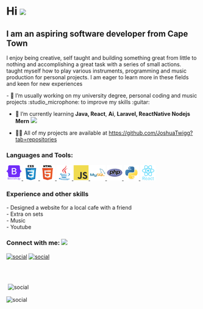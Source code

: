 
<!--
**JoshuaTwigg/JoshuaTwigg** is a ✨ _special_ ✨ repository because its `README.md` (this file) appears on your GitHub profile.
-->

<h1 align="left">Hi <img src="https://github.com/rajput2107/rajput2107/blob/master/Assets/Hi.gif" width="29px", I'm Josh</h1>
<h2 align="left">I am an aspiring software developer from Cape Town</h2>
<!--
![zzzz](https://github.com/JoshuaTwigg/JoshuaTwigg/assets/105489684/44d7a419-b265-4ca7-89c8-9f9dd2ff7b49)
-->
<p>I enjoy being creative, self taught and building something great from little to nothing and accomplishing a great task with a series of small actions.
taught myself how to play various instruments, programming and music production for personal projects. I am eager to learn more
in these fields and keen for new experiences</p>
<!--
-    Recieved access to, and completed the Codespace Fullstack Developer bootcamp Course
     (6-9 months course)
-->
- 🔭 I’m usually working on my university degree, personal coding and music projects :studio_microphone: to improve my skills :guitar:

- 🌱 I’m currently learning **Java, React**, **Ai**, **Laravel, ReactNative Nodejs Mern** <img src="https://media.giphy.com/media/WUlplcMpOCEmTGBtBW/giphy.gif" width="30"> 

- 👨‍💻 All of my projects are available at https://github.com/JoshuaTwigg?tab=repositories                           


<h3 align="left">Languages and Tools:</h3>

<p align="left"> <!-- <a href="https://developer.android.com" target="_blank" rel="noreferrer"> <img src="https://raw.githubusercontent.com/devicons/devicon/master/icons/android/android-original-wordmark.svg" alt="android" width="40" height="40"/> </a> <a href="https://www.blender.org/" target="_blank" rel="noreferrer"> <img src="https://download.blender.org/branding/community/blender_community_badge_white.svg" alt="blender" width="40" height="40"/> </a>
     <a href="https://www.adobe.com/in/products/illustrator.html" target="_blank" rel="noreferrer"> <img src="https://www.vectorlogo.zone/logos/adobe_illustrator/adobe_illustrator-icon.svg" alt="illustrator" width="40" height="40"/> </a>
          <a href="https://pandas.pydata.org/" target="_blank" rel="noreferrer"> <img src="https://raw.githubusercontent.com/devicons/devicon/2ae2a900d2f041da66e950e4d48052658d850630/icons/pandas/pandas-original.svg" alt="pandas" width="40" height="40"/> </a> <a 
          <a href="https://scikit-learn.org/" target="_blank" rel="noreferrer"> <img src="https://upload.wikimedia.org/wikipedia/commons/0/05/Scikit_learn_logo_small.svg" alt="scikit_learn" width="40" height="40"/> </a> 
     <a href="https://www.tensorflow.org" target="_blank" rel="noreferrer"> <img src="https://www.vectorlogo.zone/logos/tensorflow/tensorflow-icon.svg" alt="tensorflow" width="40" height="40"/> </a> 
     <a href="https://unity.com/" target="_blank" rel="noreferrer"> <img src="https://www.vectorlogo.zone/logos/unity3d/unity3d-icon.svg" alt="unity" width="40" height="40"/> </a> </p>
     href="https://www.photoshop.com/en" target="_blank" rel="noreferrer"> <img src="https://raw.githubusercontent.com/devicons/devicon/master/icons/photoshop/photoshop-line.svg" alt="photoshop" width="40" height="40"/> </a>
     -->
<a href="https://getbootstrap.com" target="_blank" rel="noreferrer"> <img src="https://raw.githubusercontent.com/devicons/devicon/master/icons/bootstrap/bootstrap-plain-wordmark.svg" alt="bootstrap" width="40" height="40"/> </a> <a href="https://www.w3schools.com/css/" target="_blank" rel="noreferrer"> <img src="https://raw.githubusercontent.com/devicons/devicon/master/icons/css3/css3-original-wordmark.svg" alt="css3" width="40" height="40"/> </a> <a href="https://www.w3.org/html/" target="_blank" rel="noreferrer"> <img src="https://raw.githubusercontent.com/devicons/devicon/master/icons/html5/html5-original-wordmark.svg" alt="html5" width="40" height="40"/> </a>
     <a href="https://www.java.com" target="_blank" rel="noreferrer"> <img src="https://raw.githubusercontent.com/devicons/devicon/master/icons/java/java-original.svg" alt="java" width="40" height="40"/> </a> 
     <a href="https://developer.mozilla.org/en-US/docs/Web/JavaScript" target="_blank" rel="noreferrer"> <img src="https://raw.githubusercontent.com/devicons/devicon/master/icons/javascript/javascript-original.svg" alt="javascript" width="40" height="40"/> </a> <a           href="https://www.mysql.com/" target="_blank" rel="noreferrer"> <img src="https://raw.githubusercontent.com/devicons/devicon/master/icons/mysql/mysql-original-wordmark.svg" alt="mysql" width="40" height="40"/> </a>
<a href="https://www.php.net" target="_blank" rel="noreferrer"> <img src="https://raw.githubusercontent.com/devicons/devicon/master/icons/php/php-original.svg" alt="php" width="40" height="40"/> </a> 
<a href="https://www.python.org" target="_blank" rel="noreferrer"> <img src="https://raw.githubusercontent.com/devicons/devicon/master/icons/python/python-original.svg" alt="python" width="40" height="40"/> </a> 
<a href="https://reactjs.org/" target="_blank" rel="noreferrer"> <img src="https://raw.githubusercontent.com/devicons/devicon/master/icons/react/react-original-wordmark.svg" alt="react" width="40" height="40"/> </a>
     

<h3 align="left">Experience and other skills</h3>
- Designed a website for a local cafe with a friend <br>
- Extra on sets <br>
- Music <br>
- Youtube <br>
  
<h3 align="left">Connect with me: <img src="https://media.giphy.com/media/VgCDAzcKvsR6OM0uWg/giphy.gif" width="50"></h3> 
<p align="left">
<a href="https://www.linkedin.com/in/josh-twigg-b61443267" target="_blank"><img align="center" src="https://raw.githubusercontent.com/rahuldkjain/github-profile-readme-generator/master/src/images/icons/Social/linked-in-alt.svg" alt="social" height="30" width="40" /></a>
<a href="https://www.leetcode.com/social" target="blank"><img align="center" src="https://raw.githubusercontent.com/rahuldkjain/github-profile-readme-generator/master/src/images/icons/Social/leet-code.svg" alt="social" height="30" width="40" /></a>
<!--
<a href="https://www.youtube.com/c/social" target="blank"><img align="center" src="https://raw.githubusercontent.com/rahuldkjain/github-profile-readme-generator/master/src/images/icons/Social/youtube.svg" alt="social" height="30" width="40" /></a>
<a href="https://stackoverflow.com/users/social" target="blank"><img align="center" src="https://raw.githubusercontent.com/rahuldkjain/github-profile-readme-generator/master/src/images/icons/Social/stack-overflow.svg" alt="social" height="30" width="40" /></a>
-->
</p>
<br>
<br>





<p>&nbsp;<img align="center" src="https://github-readme-stats.vercel.app/api?username=social&show_icons=true&locale=en" alt="social" /></p>

<p><img align="center" src="https://github-readme-streak-stats.herokuapp.com/?user=social&" alt="social" /></p>





